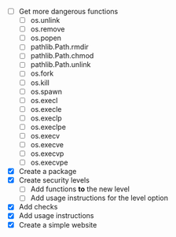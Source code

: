 - [ ] Get more dangerous functions
  - [ ] os.unlink
  - [ ] os.remove
  - [ ] os.popen
  - [ ] pathlib.Path.rmdir
  - [ ] pathlib.Path.chmod
  - [ ] pathlib.Path.unlink
  - [ ] os.fork
  - [ ] os.kill
  - [ ] os.spawn
  - [ ] os.execl
  - [ ] os.execle
  - [ ] os.execlp
  - [ ] os.execlpe
  - [ ] os.execv
  - [ ] os.execve
  - [ ] os.execvp
  - [ ] os.execvpe
- [x] Create a package
- [x] Create security levels
  - [ ] Add functions **to** the new level
  - [ ] Add usage instructions for the level option
- [x] Add checks
- [x] Add usage instructions
- [x] Create a simple website

